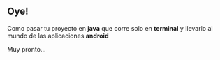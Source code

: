 ## Oye!

Como pasar tu proyecto en **java** que corre solo en **terminal** y llevarlo  al mundo de las aplicaciones **android**

Muy pronto... 